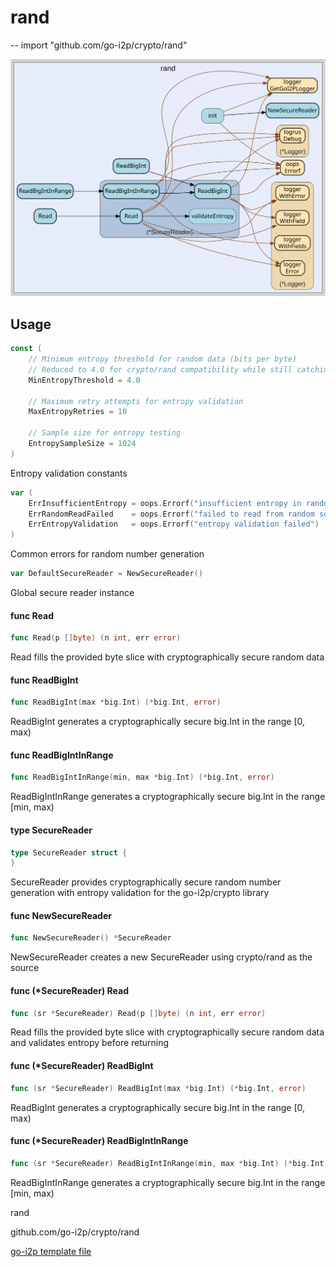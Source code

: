 # rand
--
    import "github.com/go-i2p/crypto/rand"

![rand.svg](rand.svg)



## Usage

```go
const (
	// Minimum entropy threshold for random data (bits per byte)
	// Reduced to 4.0 for crypto/rand compatibility while still catching patterns
	MinEntropyThreshold = 4.0

	// Maximum retry attempts for entropy validation
	MaxEntropyRetries = 10

	// Sample size for entropy testing
	EntropySampleSize = 1024
)
```
Entropy validation constants

```go
var (
	ErrInsufficientEntropy = oops.Errorf("insufficient entropy in random source")
	ErrRandomReadFailed    = oops.Errorf("failed to read from random source")
	ErrEntropyValidation   = oops.Errorf("entropy validation failed")
)
```
Common errors for random number generation

```go
var DefaultSecureReader = NewSecureReader()
```
Global secure reader instance

#### func  Read

```go
func Read(p []byte) (n int, err error)
```
Read fills the provided byte slice with cryptographically secure random data

#### func  ReadBigInt

```go
func ReadBigInt(max *big.Int) (*big.Int, error)
```
ReadBigInt generates a cryptographically secure big.Int in the range [0, max)

#### func  ReadBigIntInRange

```go
func ReadBigIntInRange(min, max *big.Int) (*big.Int, error)
```
ReadBigIntInRange generates a cryptographically secure big.Int in the range
[min, max)

#### type SecureReader

```go
type SecureReader struct {
}
```

SecureReader provides cryptographically secure random number generation with
entropy validation for the go-i2p/crypto library

#### func  NewSecureReader

```go
func NewSecureReader() *SecureReader
```
NewSecureReader creates a new SecureReader using crypto/rand as the source

#### func (*SecureReader) Read

```go
func (sr *SecureReader) Read(p []byte) (n int, err error)
```
Read fills the provided byte slice with cryptographically secure random data and
validates entropy before returning

#### func (*SecureReader) ReadBigInt

```go
func (sr *SecureReader) ReadBigInt(max *big.Int) (*big.Int, error)
```
ReadBigInt generates a cryptographically secure big.Int in the range [0, max)

#### func (*SecureReader) ReadBigIntInRange

```go
func (sr *SecureReader) ReadBigIntInRange(min, max *big.Int) (*big.Int, error)
```
ReadBigIntInRange generates a cryptographically secure big.Int in the range
[min, max)



rand 

github.com/go-i2p/crypto/rand

[go-i2p template file](/template.md)
